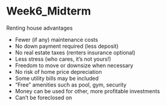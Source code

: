 # Week6_Midterm


Renting house advantages

* Fewer (if any) maintenance costs
* No down payment required (less deposit)
* No real estate taxes (renters insurance optional)
* Less stress (who cares, it’s not yours!)
* Freedom to move or downsize when necessary
* No risk of home price depreciation
* Some utility bills may be included
* “Free” amenities such as pool, gym, security
* Money can be used for other, more profitable investments
* Can’t be foreclosed on



